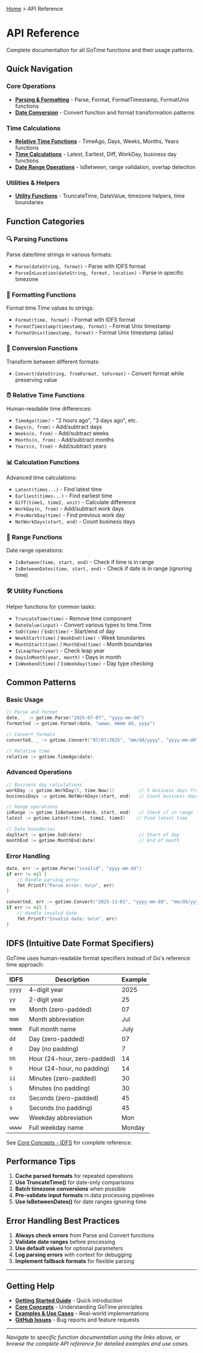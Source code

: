 [Home](../README.md) > API Reference

# API Reference

Complete documentation for all GoTime functions and their usage patterns.

## Quick Navigation

### Core Operations
- **[Parsing & Formatting](parsing-formatting.md)** - Parse, Format, FormatTimestamp, FormatUnix functions
- **[Date Conversion](conversion.md)** - Convert function and format transformation patterns

### Time Calculations
- **[Relative Time Functions](relative-time.md)** - TimeAgo, Days, Weeks, Months, Years functions
- **[Time Calculations](time-calculations.md)** - Latest, Earliest, Diff, WorkDay, business day functions
- **[Date Range Operations](date-ranges.md)** - IsBetween, range validation, overlap detection

### Utilities & Helpers
- **[Utility Functions](utilities.md)** - TruncateTime, DateValue, timezone helpers, time boundaries

## Function Categories

### 🔍 Parsing Functions
Parse date/time strings in various formats:
- `Parse(dateString, format)` - Parse with IDFS format
- `ParseInLocation(dateString, format, location)` - Parse in specific timezone

### 🎨 Formatting Functions
Format time.Time values to strings:
- `Format(time, format)` - Format with IDFS format
- `FormatTimestamp(timestamp, format)` - Format Unix timestamp
- `FormatUnix(timestamp, format)` - Format Unix timestamp (alias)

### 🔄 Conversion Functions
Transform between different formats:
- `Convert(dateString, fromFormat, toFormat)` - Convert format while preserving value

### ⏰ Relative Time Functions
Human-readable time differences:
- `TimeAgo(time)` - "2 hours ago", "3 days ago", etc.
- `Days(n, from)` - Add/subtract days
- `Weeks(n, from)` - Add/subtract weeks
- `Months(n, from)` - Add/subtract months
- `Years(n, from)` - Add/subtract years

### 📊 Calculation Functions
Advanced time calculations:
- `Latest(times...)` - Find latest time
- `Earliest(times...)` - Find earliest time
- `Diff(time1, time2, unit)` - Calculate difference
- `WorkDay(n, from)` - Add/subtract work days
- `PrevWorkDay(time)` - Find previous work day
- `NetWorkDays(start, end)` - Count business days

### 📅 Range Functions
Date range operations:
- `IsBetween(time, start, end)` - Check if time is in range
- `IsBetweenDates(time, start, end)` - Check if date is in range (ignoring time)

### 🛠️ Utility Functions
Helper functions for common tasks:
- `TruncateTime(time)` - Remove time component
- `DateValue(input)` - Convert various types to time.Time
- `SoD(time)` / `EoD(time)` - Start/end of day
- `WeekStart(time)` / `WeekEnd(time)` - Week boundaries
- `MonthStart(time)` / `MonthEnd(time)` - Month boundaries
- `IsLeapYear(year)` - Check leap year
- `DaysInMonth(year, month)` - Days in month
- `IsWeekend(time)` / `IsWeekday(time)` - Day type checking

## Common Patterns

### Basic Usage
```go
// Parse and format
date, _ := gotime.Parse("2025-07-07", "yyyy-mm-dd")
formatted := gotime.Format(date, "wwww, mmmm dd, yyyy")

// Convert formats
converted, _ := gotime.Convert("07/07/2025", "mm/dd/yyyy", "yyyy-mm-dd")

// Relative time
relative := gotime.TimeAgo(date)
```

### Advanced Operations
```go
// Business day calculations
workDay := gotime.WorkDay(5, time.Now())         // 5 business days from now
businessDays := gotime.NetWorkDays(start, end)   // Count business days

// Range operations
inRange := gotime.IsBetween(check, start, end)   // Check if in range
latest := gotime.Latest(time1, time2, time3)    // Find latest time

// Date boundaries
dayStart := gotime.SoD(date)                     // Start of day
monthEnd := gotime.MonthEnd(date)                // End of month
```

### Error Handling
```go
date, err := gotime.Parse("invalid", "yyyy-mm-dd")
if err != nil {
    // Handle parsing error
    fmt.Printf("Parse error: %v\n", err)
}

converted, err := gotime.Convert("2025-13-01", "yyyy-mm-dd", "mm/dd/yyyy")
if err != nil {
    // Handle invalid date
    fmt.Printf("Invalid date: %v\n", err)
}
```

## IDFS (Intuitive Date Format Specifiers)

GoTime uses human-readable format specifiers instead of Go's reference time approach:

| IDFS | Description | Example |
|------|-------------|---------|
| `yyyy` | 4-digit year | 2025 |
| `yy` | 2-digit year | 25 |
| `mm` | Month (zero-padded) | 07 |
| `mmm` | Month abbreviation | Jul |
| `mmmm` | Full month name | July |
| `dd` | Day (zero-padded) | 07 |
| `d` | Day (no padding) | 7 |
| `hh` | Hour (24-hour, zero-padded) | 14 |
| `h` | Hour (24-hour, no padding) | 14 |
| `ii` | Minutes (zero-padded) | 30 |
| `i` | Minutes (no padding) | 30 |
| `ss` | Seconds (zero-padded) | 45 |
| `s` | Seconds (no padding) | 45 |
| `www` | Weekday abbreviation | Mon |
| `wwww` | Full weekday name | Monday |

See [Core Concepts - IDFS](../core-concepts/idfs.md) for complete reference.

## Performance Tips

1. **Cache parsed formats** for repeated operations
2. **Use TruncateTime()** for date-only comparisons
3. **Batch timezone conversions** when possible
4. **Pre-validate input formats** in data processing pipelines
5. **Use IsBetweenDates()** for date ranges ignoring time

## Error Handling Best Practices

1. **Always check errors** from Parse and Convert functions
2. **Validate date ranges** before processing
3. **Use default values** for optional parameters
4. **Log parsing errors** with context for debugging
5. **Implement fallback formats** for flexible parsing

---

## Getting Help

- **[Getting Started Guide](../getting-started/)** - Quick introduction
- **[Core Concepts](../core-concepts/)** - Understanding GoTime principles
- **[Examples & Use Cases](../examples/)** - Real-world implementations
- **[GitHub Issues](https://github.com/maniartech/gotime/issues)** - Bug reports and feature requests

---

*Navigate to specific function documentation using the links above, or browse the complete API reference for detailed examples and use cases.*
